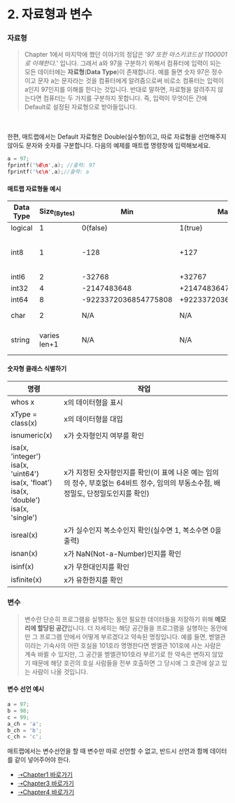 # 2. 자료형과 변수
### 자료형
> Chapter 1에서 마지막에 했던 이야기의 정답은 '*97 또한 아스키코드상 1100001로 이해한다.*' 입니다. 그래서 a와 97을 구분하기 위해서 컴퓨터에 입력이 되는 모든 데이터에는 **자료형**(**Data Type**)이 존재합니다. 예를 들면 숫자 97은 정수이고 문자 a는 문자라는 것을 컴퓨터에게 알려줌으로써 비로소 컴퓨터는 입력이 a인지 97인지를 이해를 한다는 것입니다. 반대로 말하면, 자료형을 알려주지 않는다면 컴퓨터는 두 가지를 구분하지 못합니다. 즉, 입력이 무엇이든 간에 Default로 설정된 자료형으로 받아들입니다.
<br>
<br>
한편, 매트랩에서는 Default 자료형은 Double(실수형)이고, 따로 자료형을 선언해주지 않아도 문자와 숫자를 구분합니다. 다음의 예제를 매트랩 명령창에 입력해보세요.

```cpp
a = 97;
fprintf('%d\n',a); //출력: 97
fprintf('%c\n',a);//출력: a
```

#### 매트랩 자료형들 예시 
|Data Type|Size<sub>(Bytes)</sub>|Min|Max|Notes|
|--- |--- |--- |--- |--- |
|logical|1|0(false)|1(true)||
|int8|1|-128|+127|**Numeric, signed, integer, Exact**|
|intl6|2|-32768|+32767|**Ditto**|
|int32|4|-2147483648|+2147483647|**Ditto**|
|int64|8|-9223372036854775808|+9223372036854775807|**Ditto**|
|char|2|N/A|N/A|**Encoded Character**|
|string|varies len+1|N/A|N/A|**String of encoded characters**|

#### 숫자형 클래스 식별하기
|명령|작업|
|--- |--- |
|whos x|x의 데이터형을 표시|
|xType = class(x)|x의 데이터형을 대입|
|isnumeric(x)|x가 숫자형인지 여부를 확인|
|isa(x, 'integer')<br>isa(x, 'uint64')<br>isa(x, 'float')<br>isa(x, 'double')<br>isa(x, 'single')|x가 지정된 숫자형인지를 확인(이 표에 나온 예는 임의의 정수, 부호없는 64비트 정수, 임의의 부동소수점, 배정밀도, 단정밀도인지를 확인)|
|isreal(x)|x가 실수인지 복소수인지 확인(실수면 1, 복소수면 0을 출력)|
|isnan(x)|x가 NaN(Not-a-Number)인지를 확인|
|isinf(x)|x가 무한대인지를 확인|
|isfinite(x)|x가 유한한지를 확인|

### 변수
> 변수란 단순히 프로그램을 실행하는 동안 필요한 데이터들을 저장하기 위해 **메모리에 할당된 공간**입니다. 더 자세히는 해당 공간들을 프로그램을 실행하는 동안에만 그 프로그램 안에서 어떻게 부르겠다고 약속된 명칭입니다. 예를 들면, 벧엘관이라는 기숙사의 어떤 호실을 101호라 명명한다면 벧엘관 101호에 사는 사람은 계속 바뀔 수 있지만, 그 공간을 벧엘관101호라 부르기로 한 약속은 변하지 않았기 때문에 해당 호괸의 호실 사람들을 전부 호출하면 그 당시에 그 호관에 살고 있는 사람이 나올 것입니다.

#### 변수 선언 예시
```cpp
a = 97;
b = 98;
c = 99;
a_ch = 'a';
b_ch = 'b';
c_ch = 'c';
```
매트랩에서는 변수선언을 할 때 변수만 따로 선언할 수 없고, 반드시 선언과 함께 데이터를 같이 넣어주어야 한다.

* [➝Chapter1 바로가기](/MATLAB/ProgrammingBackGround.md)
* [➝Chapter3 바로가기](/MATLAB/ProgrammingBackGround3.md)
* [➝Chapter4 바로가기](/MATLAB/ProgrammingBackGround4.md)
